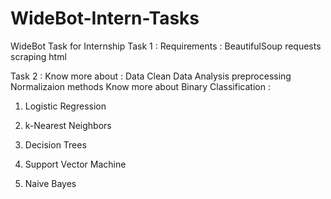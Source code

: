 # WideBot-Intern-Tasks
WideBot Task for Internship
Task 1 : 
Requirements :
BeautifulSoup
requests
scraping html

Task 2 :
Know more about :
Data Clean
Data Analysis 
preprocessing
Normalizaion methods 
Know more about Binary Classification :
1. Logistic Regression

2. k-Nearest Neighbors

3. Decision Trees

4. Support Vector Machine

5. Naive Bayes
